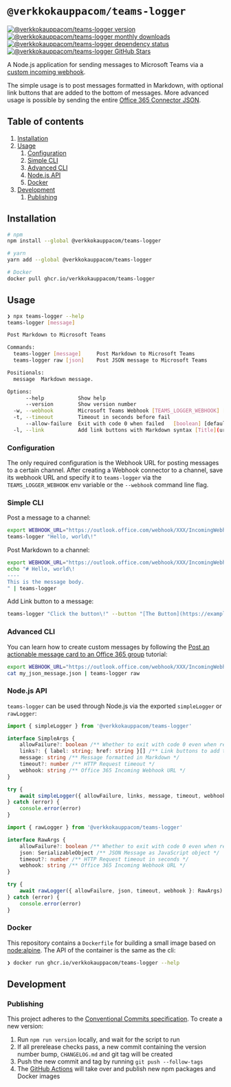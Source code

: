 # `@verkkokauppacom/teams-logger`

[![@verkkokauppacom/teams-logger version](https://img.shields.io/npm/v/@verkkokauppacom/teams-logger)](https://www.npmjs.com/package/@verkkokauppacom/teams-logger)
[![@verkkokauppacom/teams-logger monthly downloads](https://img.shields.io/npm/dm/@verkkokauppacom/teams-logger)](https://www.npmjs.com/package/@verkkokauppacom/teams-logger)
[![@verkkokauppacom/teams-logger dependency status](https://img.shields.io/librariesio/release/npm/@verkkokauppacom/teams-logger)](https://github.com/verkkokauppacom/teams-logger)
[![@verkkokauppacom/teams-logger GitHub Stars](https://img.shields.io/github/stars/verkkokauppacom/teams-logger?label=GitHub%20Stars)](https://github.com/verkkokauppacom/teams-logger/stargazers)

A Node.js application for sending messages to Microsoft Teams via a [custom incoming webhook](https://docs.microsoft.com/en-us/microsoftteams/platform/concepts/connectors/connectors-using#setting-up-a-custom-incoming-webhook).

The simple usage is to post messages formatted in Markdown, with optional link buttons that are added to the bottom of messages. More advanced usage is possible by sending the entire [Office 365 Connector JSON](https://docs.microsoft.com/en-us/microsoftteams/platform/concepts/connectors/connectors-using#creating-messages-through-office-365-connectors).

## Table of contents

1. [Installation](#installation)
1. [Usage](#usage)
    1. [Configuration](#configuration)
    1. [Simple CLI](#simple-cli)
    1. [Advanced CLI](#advanced-cli)
    1. [Node.js API](#nodejs-api)
    1. [Docker](#docker)
1. [Development](#development)
    1. [Publishing](#publishing)

## Installation

```bash
# npm
npm install --global @verkkokauppacom/teams-logger

# yarn
yarn add --global @verkkokauppacom/teams-logger

# Docker
docker pull ghcr.io/verkkokauppacom/teams-logger
```

## Usage

```bash
❯ npx teams-logger --help
teams-logger [message]

Post Markdown to Microsoft Teams

Commands:
  teams-logger [message]     Post Markdown to Microsoft Teams          [default]
  teams-logger raw [json]    Post JSON message to Microsoft Teams

Positionals:
  message  Markdown message.

Options:
      --help           Show help                                       [boolean]
      --version        Show version number                             [boolean]
  -w, --webhook        Microsoft Teams Webhook [TEAMS_LOGGER_WEBHOOK] [required]
  -t, --timeout        Timeout in seconds before fail                   [number]
      --allow-failure  Exit with code 0 when failed   [boolean] [default: false]
  -l, --link           Add link buttons with Markdown syntax [Title](url)[array]
```

### Configuration

The only required configuration is the Webhook URL for posting messages to a certain channel. After creating a Webhook connector to a channel, save its webhook URL and specify it to `teams-logger` via the `TEAMS_LOGGER_WEBHOOK` env variable or the `--webhook` command line flag.


### Simple CLI

Post a message to a channel:

```bash
export WEBHOOK_URL="https://outlook.office.com/webhook/XXX/IncomingWebhook/YYY"
teams-logger "Hello, world\!"
```

Post Markdown to a channel:

```bash
export WEBHOOK_URL="https://outlook.office.com/webhook/XXX/IncomingWebhook/YYY"
echo "# Hello, world\!
----
This is the message body.
" | teams-logger
```

Add Link button to a message:

```bash
teams-logger "Click the button\!" --button "[The Button](https://example.com)" --webhook "https://outlook.office.com/webhook/XXX/IncomingWebhook/YYY"
```

### Advanced CLI

You can learn how to create custom messages by following the [Post an actionable message card to an Office 365 group](https://docs.microsoft.com/en-us/outlook/actionable-messages/send-via-connectors) tutorial:

```bash
export WEBHOOK_URL="https://outlook.office.com/webhook/XXX/IncomingWebhook/YYY"
cat my_json_message.json | teams-logger raw
```

### Node.js API

`teams-logger` can be used through Node.js via the exported `simpleLogger` or `rawLogger`:

```ts
import { simpleLogger } from '@verkkokauppacom/teams-logger'

interface SimpleArgs {
    allowFailure?: boolean /** Whether to exit with code 0 even when request failed */
    links?: { label: string; href: string }[] /** Link buttons to add to the message */
    message: string /** Message formatted in Markdown */
    timeout?: number /** HTTP Request timeout */
    webhook: string /** Office 365 Incoming Webhook URL */
}

try {
    await simpleLogger({ allowFailure, links, message, timeout, webhook }: SimpleArgs)
} catch (error) {
    console.error(error)
}
```

```ts
import { rawLogger } from '@verkkokauppacom/teams-logger'

interface RawArgs {
    allowFailure?: boolean /** Whether to exit with code 0 even when request failed */
    json: SerializableObject /** JSON Message as JavaScript object */
    timeout?: number /** HTTP Request timeout in seconds */
    webhook: string /** Office 365 Incoming Webhook URL */
}

try {
    await rawLogger({ allowFailure, json, timeout, webhook }: RawArgs)
} catch (error) {
    console.error(error)
}
```

### Docker

This repository contains a `Dockerfile` for building a small image based on [node:alpine](https://hub.docker.com/_/node/). The API of the container is the same as the cli:

```bash
❯ docker run ghcr.io/verkkokauppacom/teams-logger --help
```

## Development

### Publishing

This project adheres to the [Conventional Commits specification](https://www.conventionalcommits.org/en/v1.0.0-beta.4/). To create a new version:

1. Run `npm run version` locally, and wait for the script to run
1. If all prerelease checks pass, a new commit containing the version number bump, `CHANGELOG.md` and git tag will be created
1. Push the new commit and tag by running `git push --follow-tags`
1. The [GitHub Actions](https://github.com/verkkokauppacom/teams-logger/actions/new) will take over and publish new npm packages and Docker images
